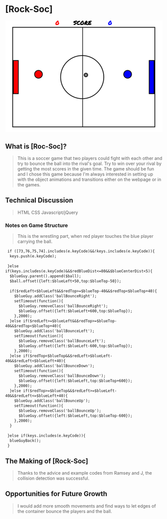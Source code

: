 # [Rock-Soc]

![screenshot](images/Screenshot_Game.png)

## What is [Roc-Soc]?

> This is a soccer game that two players could fight with each other
and try to bounce the ball into the rival's goal. Try to win over
your rival by getting the most scores in the given time. The game 
should be fun and I chose this game because I'm always interested
in setting up with the object animations and transitions either on
the webpage or in the games.

## Technical Discussion

> HTML
> CSS
> Javascript/jQuery

### Notes on Game Structure

> This is the wrestling part, when red player touches the blue player carrying the ball.

     if ([73,76,75,74].includes(e.keyCode)&&!keys.includes(e.keyCode)){
      keys.push(e.keyCode);

     }else if(keys.includes(e.keyCode)&&$redBlueDist<=80&&$blueCenterDist<5){
      $blueGuy.parent().append($ball);
      $ball.offset({left:$blueLeft+50,top:$blueTop-50});

      if($redLeft<$blueLeft&&$redTop>=$blueTop-40&&$redTop<$blueTop+40){
        $blueGuy.addClass('ballBounceRight');
        setTimeout(function(){
          $blueGuy.removeClass('ballBounceRight');
          $blueGuy.offset({left:$blueLeft+600,top:$blueTop});
        },2000);
      }else if($redLeft>=$blueLeft&&$redTop>=$blueTop-40&&$redTop<$blueTop+40){
        $blueGuy.addClass('ballBounceLeft');
        setTimeout(function(){
          $blueGuy.removeClass('ballBounceLeft');
          $blueGuy.offset({left:$blueLeft-600,top:$blueTop});
        },2000);
      }else if($redTop<$blueTop&&$redLeft>$blueLeft-40&&$redLeft<$blueLeft+40){
        $blueGuy.addClass('ballBounceDown');
        setTimeout(function(){
          $blueGuy.removeClass('ballBounceDown');
          $blueGuy.offset({left:$blueLeft,top:$blueTop+600});
        },2000);
      }else if($redTop>=$blueTop&&$redLeft>=$blueLeft-40&&$redLeft<=$blueLeft+40){
        $blueGuy.addClass('ballBounceUp');
        setTimeout(function(){
          $blueGuy.removeClass('ballBounceUp');
          $blueGuy.offset({left:$blueLeft,top:$blueTop-600});
        },2000);
      }

     }else if(keys.includes(e.keyCode)){
      blueGuyBack();
     }

## The Making of [Rock-Soc]

> Thanks to the advice and example codes from Ramsey and J, the collision detection was successful.

## Opportunities for Future Growth

> I would add more smooth movements and find ways to let edges of the container bounce the players and the ball.
